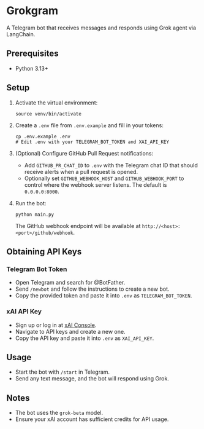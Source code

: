 # Grokgram

A Telegram bot that receives messages and responds using Grok agent via LangChain.

## Prerequisites

- Python 3.13+

## Setup

1. Activate the virtual environment:

   ```
   source venv/bin/activate
   ```

2. Create a `.env` file from `.env.example` and fill in your tokens:

   ```
   cp .env.example .env
   # Edit .env with your TELEGRAM_BOT_TOKEN and XAI_API_KEY
   ```

3. (Optional) Configure GitHub Pull Request notifications:

   - Add `GITHUB_PR_CHAT_ID` to `.env` with the Telegram chat ID that should receive
     alerts when a pull request is opened.
   - Optionally set `GITHUB_WEBHOOK_HOST` and `GITHUB_WEBHOOK_PORT` to control where
     the webhook server listens. The default is `0.0.0.0:8000`.

4. Run the bot:
   ```
   python main.py
   ```

   The GitHub webhook endpoint will be available at
   `http://<host>:<port>/github/webhook`.

## Obtaining API Keys

### Telegram Bot Token

- Open Telegram and search for @BotFather.
- Send `/newbot` and follow the instructions to create a new bot.
- Copy the provided token and paste it into `.env` as `TELEGRAM_BOT_TOKEN`.

### xAI API Key

- Sign up or log in at [xAI Console](https://console.x.ai/).
- Navigate to API keys and create a new one.
- Copy the API key and paste it into `.env` as `XAI_API_KEY`.

## Usage

- Start the bot with `/start` in Telegram.
- Send any text message, and the bot will respond using Grok.

## Notes

- The bot uses the `grok-beta` model.
- Ensure your xAI account has sufficient credits for API usage.
